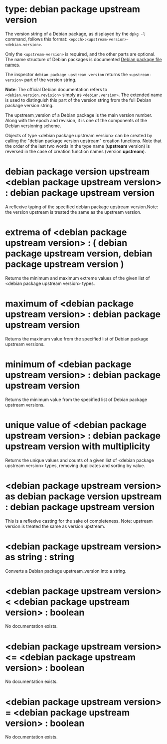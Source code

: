# type: debian package upstream version

The version string of a Debian package, as displayed by the ```dpkg -l``` command, follows this format: ```<epoch>:<upstream-version>-<debian.version>```.

Only the ```<upstream-version>``` is required, and the other parts are optional. The name structure of Debian packages is documented [Debian package file names](https://www.debian.org/doc/manuals/debian-reference/ch02.en.html#_debian_package_file_names).

The inspector ```debian package upstream version``` returns the ```<upstream-version>``` part of the version string.

<strong>Note</strong>: The official Debian documentation refers to ```<debian.version.revision>``` simply as ```<debian.version>```. The extended name is used to distinguish this part of the version string from the full Debian package version string.

The upstream_version of a Debian package is the main version number. Along with the epoch and revision, it is one of the components of the Debian versioning scheme.

Objects of type &lt;debian package upstream version&gt; can be created by calling the "debian package version upstream" creation functions. Note that the order of the last two words in the type name (**upstream** version) is reversed in the case of creation function names (version **upstream**).

# debian package version upstream &lt;debian package upstream version&gt; : debian package upstream version

A reflexive typing of the specified debian package upstream version.Note: the version upstream is treated the same as the upstream version.

# extrema of &lt;debian package upstream version&gt; : ( debian package upstream version, debian package upstream version )

Returns the minimum and maximum extreme values of the given list of &lt;debian package upstream version&gt; types.

# maximum of &lt;debian package upstream version&gt; : debian package upstream version

Returns the maximum value from the specified list of Debian package upstream versions.

# minimum of &lt;debian package upstream version&gt; : debian package upstream version

Returns the minimum value from the specified list of Debian package upstream versions.

# unique value of &lt;debian package upstream version&gt; : debian package upstream version with multiplicity

Returns the unique values and counts of a given list of &lt;debian package upstream version&gt; types, removing duplicates and sorting by value.

# &lt;debian package upstream version&gt; as debian package version upstream : debian package upstream version

This is a reflexive casting for the sake of completeness. Note: upstream version is treated the same as version upstream.

# &lt;debian package upstream version&gt; as string : string

Converts a Debian package upstream_version into a string.

# &lt;debian package upstream version&gt; &lt; &lt;debian package upstream version&gt; : boolean

No documentation exists.

# &lt;debian package upstream version&gt; &lt;= &lt;debian package upstream version&gt; : boolean

No documentation exists.

# &lt;debian package upstream version&gt; = &lt;debian package upstream version&gt; : boolean

No documentation exists.
